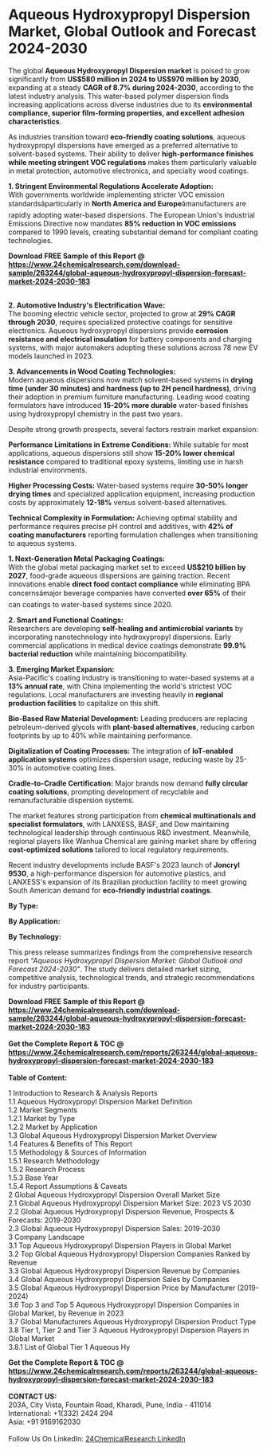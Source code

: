 <h1>Aqueous Hydroxypropyl Dispersion Market, Global Outlook and Forecast 2024-2030</h1><p>The global <strong>Aqueous Hydroxypropyl Dispersion market</strong> is poised to grow significantly from <strong>US$580 million in 2024 to US$970 million by 2030</strong>, expanding at a steady <strong>CAGR of 8.7% during 2024-2030</strong>, according to the latest industry analysis. This water-based polymer dispersion finds increasing applications across diverse industries due to its <strong>environmental compliance, superior film-forming properties, and excellent adhesion characteristics</strong>.</p><p>As industries transition toward <strong>eco-friendly coating solutions</strong>, aqueous hydroxypropyl dispersions have emerged as a preferred alternative to solvent-based systems. Their ability to deliver <strong>high-performance finishes while meeting stringent VOC regulations</strong> makes them particularly valuable in metal protection, automotive electronics, and specialty wood coatings.</p><p><strong>1. Stringent Environmental Regulations Accelerate Adoption:</strong><br>
With governments worldwide implementing stricter VOC emission standardsâparticularly in <strong>North America and Europe</strong>âmanufacturers are rapidly adopting water-based dispersions. The European Union's Industrial Emissions Directive now mandates <strong>85% reduction in VOC emissions</strong> compared to 1990 levels, creating substantial demand for compliant coating technologies.</p><div><b>Download FREE Sample of this Report @ 
            <a href="https://www.24chemicalresearch.com/download-sample/263244/global-aqueous-hydroxypropyl-dispersion-forecast-market-2024-2030-183">
            https://www.24chemicalresearch.com/download-sample/263244/global-aqueous-hydroxypropyl-dispersion-forecast-market-2024-2030-183</a></b></div><br><p><strong>2. Automotive Industry's Electrification Wave:</strong><br>
The booming electric vehicle sector, projected to grow at <strong>29% CAGR through 2030</strong>, requires specialized protective coatings for sensitive electronics. Aqueous hydroxypropyl dispersions provide <strong>corrosion resistance and electrical insulation</strong> for battery components and charging systems, with major automakers adopting these solutions across 78 new EV models launched in 2023.</p><p><strong>3. Advancements in Wood Coating Technologies:</strong><br>
Modern aqueous dispersions now match solvent-based systems in <strong>drying time (under 30 minutes) and hardness (up to 2H pencil hardness)</strong>, driving their adoption in premium furniture manufacturing. Leading wood coating formulators have introduced <strong>15-20% more durable</strong> water-based finishes using hydroxypropyl chemistry in the past two years.</p><p>Despite strong growth prospects, several factors restrain market expansion:</p><p><strong>Performance Limitations in Extreme Conditions:</strong> While suitable for most applications, aqueous dispersions still show <strong>15-20% lower chemical resistance</strong> compared to traditional epoxy systems, limiting use in harsh industrial environments.</p><p><strong>Higher Processing Costs:</strong> Water-based systems require <strong>30-50% longer drying times</strong> and specialized application equipment, increasing production costs by approximately <strong>12-18%</strong> versus solvent-based alternatives.</p><p><strong>Technical Complexity in Formulation:</strong> Achieving optimal stability and performance requires precise pH control and additives, with <strong>42% of coating manufacturers</strong> reporting formulation challenges when transitioning to aqueous systems.</p><p><strong>1. Next-Generation Metal Packaging Coatings:</strong><br>
With the global metal packaging market set to exceed <strong>US$210 billion by 2027</strong>, food-grade aqueous dispersions are gaining traction. Recent innovations enable <strong>direct food contact compliance</strong> while eliminating BPA concernsâmajor beverage companies have converted <strong>over 65%</strong> of their can coatings to water-based systems since 2020.</p><p><strong>2. Smart and Functional Coatings:</strong><br>
Researchers are developing <strong>self-healing and antimicrobial variants</strong> by incorporating nanotechnology into hydroxypropyl dispersions. Early commercial applications in medical device coatings demonstrate <strong>99.9% bacterial reduction</strong> while maintaining biocompatibility.</p><p><strong>3. Emerging Market Expansion:</strong><br>
Asia-Pacific's coating industry is transitioning to water-based systems at a <strong>13% annual rate</strong>, with China implementing the world's strictest VOC regulations. Local manufacturers are investing heavily in <strong>regional production facilities</strong> to capitalize on this shift.</p><p><strong>Bio-Based Raw Material Development:</strong> Leading producers are replacing petroleum-derived glycols with <strong>plant-based alternatives</strong>, reducing carbon footprints by up to 40% while maintaining performance.</p><p><strong>Digitalization of Coating Processes:</strong> The integration of <strong>IoT-enabled application systems</strong> optimizes dispersion usage, reducing waste by 25-30% in automotive coating lines.</p><p><strong>Cradle-to-Cradle Certification:</strong> Major brands now demand <strong>fully circular coating solutions</strong>, prompting development of recyclable and remanufacturable dispersion systems.</p><p>The market features strong participation from <strong>chemical multinationals and specialist formulators</strong>, with LANXESS, BASF, and Dow maintaining technological leadership through continuous R&amp;D investment. Meanwhile, regional players like Wanhua Chemical are gaining market share by offering <strong>cost-optimized solutions</strong> tailored to local regulatory requirements.</p><p>Recent industry developments include BASF's 2023 launch of <strong>Joncryl 9530</strong>, a high-performance dispersion for automotive plastics, and LANXESS's expansion of its Brazilian production facility to meet growing South American demand for <strong>eco-friendly industrial coatings</strong>.</p><p><strong>By Type:</strong></p><p><strong>By Application:</strong></p><p><strong>By Technology:</strong></p><p>This press release summarizes findings from the comprehensive research report <em>"Aqueous Hydroxypropyl Dispersion Market: Global Outlook and Forecast 2024-2030"</em>. The study delivers detailed market sizing, competitive analysis, technological trends, and strategic recommendations for industry participants.</p><div><b>Download FREE Sample of this Report @ 
            <a href="https://www.24chemicalresearch.com/download-sample/263244/global-aqueous-hydroxypropyl-dispersion-forecast-market-2024-2030-183">
            https://www.24chemicalresearch.com/download-sample/263244/global-aqueous-hydroxypropyl-dispersion-forecast-market-2024-2030-183</a></b></div><br><div><b>Get the Complete Report & TOC @ 
            <a href="https://www.24chemicalresearch.com/reports/263244/global-aqueous-hydroxypropyl-dispersion-forecast-market-2024-2030-183">
            https://www.24chemicalresearch.com/reports/263244/global-aqueous-hydroxypropyl-dispersion-forecast-market-2024-2030-183</a></b></div><br>
            <b>Table of Content:</b><p>1 Introduction to Research & Analysis Reports<br />
    1.1 Aqueous Hydroxypropyl Dispersion Market Definition<br />
    1.2 Market Segments<br />
        1.2.1 Market by Type<br />
        1.2.2 Market by Application<br />
    1.3 Global Aqueous Hydroxypropyl Dispersion Market Overview<br />
    1.4 Features & Benefits of This Report<br />
    1.5 Methodology & Sources of Information<br />
        1.5.1 Research Methodology<br />
        1.5.2 Research Process<br />
        1.5.3 Base Year<br />
        1.5.4 Report Assumptions & Caveats<br />
2 Global Aqueous Hydroxypropyl Dispersion Overall Market Size<br />
    2.1 Global Aqueous Hydroxypropyl Dispersion Market Size: 2023 VS 2030<br />
    2.2 Global Aqueous Hydroxypropyl Dispersion Revenue, Prospects & Forecasts: 2019-2030<br />
    2.3 Global Aqueous Hydroxypropyl Dispersion Sales: 2019-2030<br />
3 Company Landscape<br />
    3.1 Top Aqueous Hydroxypropyl Dispersion Players in Global Market<br />
    3.2 Top Global Aqueous Hydroxypropyl Dispersion Companies Ranked by Revenue<br />
    3.3 Global Aqueous Hydroxypropyl Dispersion Revenue by Companies<br />
    3.4 Global Aqueous Hydroxypropyl Dispersion Sales by Companies<br />
    3.5 Global Aqueous Hydroxypropyl Dispersion Price by Manufacturer (2019-2024)<br />
    3.6 Top 3 and Top 5 Aqueous Hydroxypropyl Dispersion Companies in Global Market, by Revenue in 2023<br />
    3.7 Global Manufacturers Aqueous Hydroxypropyl Dispersion Product Type<br />
    3.8 Tier 1, Tier 2 and Tier 3 Aqueous Hydroxypropyl Dispersion Players in Global Market<br />
        3.8.1 List of Global Tier 1 Aqueous Hy</p><div><b>Get the Complete Report & TOC @ 
            <a href="https://www.24chemicalresearch.com/reports/263244/global-aqueous-hydroxypropyl-dispersion-forecast-market-2024-2030-183">
            https://www.24chemicalresearch.com/reports/263244/global-aqueous-hydroxypropyl-dispersion-forecast-market-2024-2030-183</a></b></div><br><b>CONTACT US:</b><br>
            203A, City Vista, Fountain Road, Kharadi, Pune, India - 411014<br>
            International: +1(332) 2424 294<br>
            Asia: +91 9169162030 <br><br>
            Follow Us On LinkedIn: <a href="https://www.linkedin.com/company/24chemicalresearch/">24ChemicalResearch LinkedIn</a>